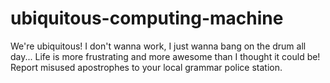 # ubiquitous-computing-machine
We're ubiquitous!
I don't wanna work, I just wanna bang on the drum all day...
Life is more frustrating and more awesome than I thought it could be!
Report misused apostrophes to your local grammar police station. 
